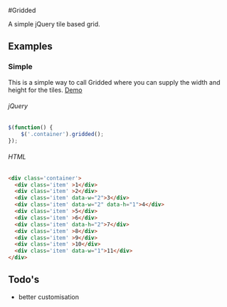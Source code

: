 #Gridded


A simple jQuery tile based grid.


## Examples

### Simple
This is a simple way to call Gridded where you can supply the width and height for the tiles.
[Demo](http://codepen.io/Last1Here/pen/giaCq)

###### jQuery
```Javascript
$(function() {
	$('.container').gridded();
});
```

###### HTML
```html
<div class='container'>
  <div class='item' >1</div>
  <div class='item' >2</div>
  <div class='item' data-w="2">3</div>
  <div class='item' data-w="2" data-h="1">4</div>
  <div class='item' >5</div>
  <div class='item' >6</div>
  <div class='item' data-h="2">7</div>
  <div class='item' >8</div>
  <div class='item' >9</div>
  <div class='item' >10</div>
  <div class='item' data-w="1">11</div>
</div>
```



## Todo's

- better customisation